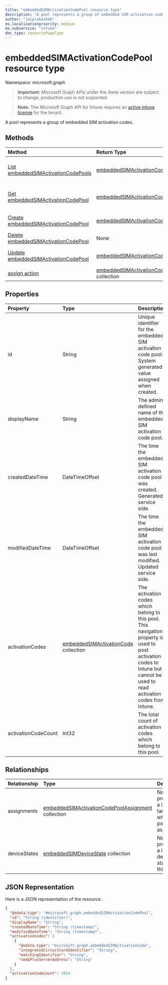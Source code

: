 ```yaml
---
title: "embeddedSIMActivationCodePool resource type"
description: "A pool represents a group of embedded SIM activation codes."
author: "jaiprakashmb"
ms.localizationpriority: medium
ms.subservice: "intune"
doc_type: resourcePageType
---
```


# embeddedSIMActivationCodePool resource type

Namespace: microsoft.graph
> **Important:** Microsoft Graph APIs under the /beta version are subject to change; production use is not supported.

> **Note:** The Microsoft Graph API for Intune requires an [active Intune license](https://go.microsoft.com/fwlink/?linkid=839381) for the tenant.


A pool represents a group of embedded SIM activation codes.

## Methods
|Method|Return Type|Description|
|:---|:---|:---|
|[List embeddedSIMActivationCodePools](../api/intune-esim-embeddedsimactivationcodepool-list.md)|[embeddedSIMActivationCodePool](../resources/intune-esim-embeddedsimactivationcodepool.md) collection|List properties and relationships of the [embeddedSIMActivationCodePool](../resources/intune-esim-embeddedsimactivationcodepool.md) objects.|
|[Get embeddedSIMActivationCodePool](../api/intune-esim-embeddedsimactivationcodepool-get.md)|[embeddedSIMActivationCodePool](../resources/intune-esim-embeddedsimactivationcodepool.md)|Read properties and relationships of the [embeddedSIMActivationCodePool](../resources/intune-esim-embeddedsimactivationcodepool.md) object.|
|[Create embeddedSIMActivationCodePool](../api/intune-esim-embeddedsimactivationcodepool-create.md)|[embeddedSIMActivationCodePool](../resources/intune-esim-embeddedsimactivationcodepool.md)|Create a new [embeddedSIMActivationCodePool](../resources/intune-esim-embeddedsimactivationcodepool.md) object.|
|[Delete embeddedSIMActivationCodePool](../api/intune-esim-embeddedsimactivationcodepool-delete.md)|None|Deletes a [embeddedSIMActivationCodePool](../resources/intune-esim-embeddedsimactivationcodepool.md).|
|[Update embeddedSIMActivationCodePool](../api/intune-esim-embeddedsimactivationcodepool-update.md)|[embeddedSIMActivationCodePool](../resources/intune-esim-embeddedsimactivationcodepool.md)|Update the properties of a [embeddedSIMActivationCodePool](../resources/intune-esim-embeddedsimactivationcodepool.md) object.|
|[assign action](../api/intune-esim-embeddedsimactivationcodepool-assign.md)|[embeddedSIMActivationCodePoolAssignment](../resources/intune-esim-embeddedsimactivationcodepoolassignment.md) collection||

## Properties
|Property|Type|Description|
|:---|:---|:---|
|id|String|Unique identifier for the embedded SIM activation code pool. System generated value assigned when created.|
|displayName|String|The admin defined name of the embedded SIM activation code pool.|
|createdDateTime|DateTimeOffset|The time the embedded SIM activation code pool was created. Generated service side.|
|modifiedDateTime|DateTimeOffset|The time the embedded SIM activation code pool was last modified. Updated service side.|
|activationCodes|[embeddedSIMActivationCode](../resources/intune-esim-embeddedsimactivationcode.md) collection|The activation codes which belong to this pool. This navigation property is used to post activation codes to Intune but cannot be used to read activation codes from Intune.|
|activationCodeCount|Int32|The total count of activation codes which belong to this pool.|

## Relationships
|Relationship|Type|Description|
|:---|:---|:---|
|assignments|[embeddedSIMActivationCodePoolAssignment](../resources/intune-esim-embeddedsimactivationcodepoolassignment.md) collection|Navigational property to a list of targets to which this pool is assigned.|
|deviceStates|[embeddedSIMDeviceState](../resources/intune-esim-embeddedsimdevicestate.md) collection|Navigational property to a list of device states for this pool.|

## JSON Representation
Here is a JSON representation of the resource.
<!-- {
  "blockType": "resource",
  "keyProperty": "id",
  "@odata.type": "microsoft.graph.embeddedSIMActivationCodePool"
}
-->
``` json
{
  "@odata.type": "#microsoft.graph.embeddedSIMActivationCodePool",
  "id": "String (identifier)",
  "displayName": "String",
  "createdDateTime": "String (timestamp)",
  "modifiedDateTime": "String (timestamp)",
  "activationCodes": [
    {
      "@odata.type": "microsoft.graph.embeddedSIMActivationCode",
      "integratedCircuitCardIdentifier": "String",
      "matchingIdentifier": "String",
      "smdpPlusServerAddress": "String"
    }
  ],
  "activationCodeCount": 1024
}
```

